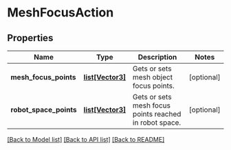 # MeshFocusAction

## Properties
Name | Type | Description | Notes
------------ | ------------- | ------------- | -------------
**mesh_focus_points** | [**list[Vector3]**](Vector3.md) | Gets or sets mesh object focus points. | [optional] 
**robot_space_points** | [**list[Vector3]**](Vector3.md) | Gets or sets mesh focus points reached in robot space. | [optional] 

[[Back to Model list]](../README.md#documentation-for-models) [[Back to API list]](../README.md#documentation-for-api-endpoints) [[Back to README]](../README.md)


